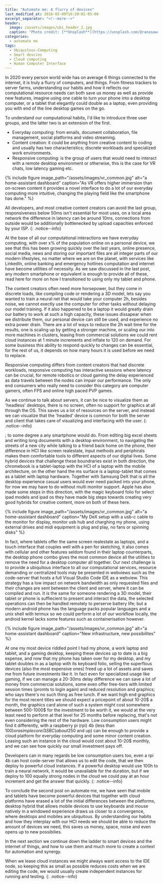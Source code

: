 ```yaml
---
title: "Automate me: A flurry of devices"
last_modified_at: 2016-03-09T16:20:02-05:00
excerpt_separator: "<!--more-->"
header:
  image: /assets/images/ubi_header_2.jpg
  caption: "Photo credit: [**Unsplash**](https://unsplash.com/@ranasawalha)"
categories:
  - automate me
tags:
  - Ubiquitous-Computing
  - Smart devcies
  - Cloud computing
  - Human Computer Interface
---
```

In 2020 every person world wide has on average 6 things connected to the internet, it is truly a flurry of computers, and things. From fitness trackers to server farms, understanding our habits and how it reflects our computational resource needs can both save us money as well as provide new features, imagine using one cable to turn your phone into a desktop computer, or a tablet that elegantly could double as a laptop, even providing you with end of the line desktop games on the go. 
<!--more-->

To understand our computational habits, I'd like to introduce three user groups, and the latter two is an extension of the first.
- Everyday computing: from emails, document collaboration, file management, social platforms and video streaming. 
- Content creation: it could be anything from creative content to coding and usually has two characteristics; discrete workloads and specialized work environments.
- Responsive computing: is the group of users that would need to interact with a remote desktop environment or otherwise, this is the case for VR chats, low latency gaming etc.

{% include figure image_path="/assets/images/vr_common.jpg" alt="a home-assistant dashboard" caption="As VR offers higher immersion than on-screen content it provides a novel interface to do a lot of our everyday computing more intuitive, changing the playing field like the smartphone has done." %}

All developers, and most creative content creators can avoid the last group, responsiveness below 50ms isn't essential for most uses, on a local area network the difference in latency can be around 10ms, connections from outside would be additionally bottlenecked by upload capacities enforced by your ISP.
{: .notice--info}

At the base of all our computational interactions we have everyday computing, with over x% of the population online on a personal device, we see that this has been growing quickly over the last years, online presence, social media, news and storing our important files are all integer parts of our modern lifestyles, no matter where we are on the planet, with services like LinkedIn, online banking and emergency hotlines computation and internet have become utilities of necessity. As we saw discussed in the last post, any modern smartphone or equivalent is enough to provide all of these, read here for more on how I transitioned to using only my tablet and phone.

The content creators often need more horsepower, but they come in discrete loads, like compiling code or rendering a 3D model, lets say you wanted to train a neural net that would take your computer 2h, besides noise, we cannot exectly use the computer for other tasks without delaying our model training. If it also happened to be a laptop it would greatly drain our battery to work at such a high capacity, these issues dissapear when we distribute them, our personal device can still be used, and experience no extra power drain. There are a lot of ways to reduce the 2h wait time for the results, one is scaling up by getting a stronger machine, or scaling our into more machines in clusters, leasing from commercial solutions we could rent cloud instances at 1 minute increments and inflate to 120 on demand. For some business this ability to respond quickly to changes can be essential, for the rest of us, it depends on how many hours it is used before we need to replace.

Responsive computing differs from content creators that had discrete workloads, responsive computing has interactive sessions where latency can be crucial, for remote robotics or cloud gaming the delay experienced as data travels between the nodes can impair our performance. The only end consumers who really need to consider this category are computer gamers, often FPS and online high paced PVP games.


As we continue to talk about servers, it can be nice to visualize them as 'headless' desktops, there is no screen, often no support for graphics at all through the OS. This saves us a lot of resources on the server, and instead we can visualize that the 'headed' device is common for both the server and client that takes care of visualizing and interfacing with the user.
{: .notice--info}

; to some degree a any smartphone would do. From editing big excel sheets and writing long documents with a desktop environment, to navigating the streets of a new city while talking to a friend back home on the phone, their difference in HCI like screen realestate, input methods and periphirals makes them comfortable tools to different aspects of our digital lives. Some hybrid devices that challenge these boundraries exist in both direction, the chromebook is a tablet-laptop with the HCI of a laptop with the mobile architecture, on the other hand the ms surface is a laptop-tablet that comes as a tablet with laptop hardware. Together with Samsung DeX that is all the desktop experience casual users would ever need packed into your phone, for now we may have to do without multi monitor support. Apple has also made some steps in this direction, with the magic keyboard folio for select ipad models and ipad os they have made big steps towards creating very good hybrids for creative content, more on both of these here.

{% include figure image_path="/assets/images/vr_common.jpg" alt="a home-assistant dashboard" caption="My DeX setup with a usb-c cable to the monitor for display, monitor usb hub and charghing my phone, using external drives and midi equipment is plug and play, no fans or spinning disks" %}

In fact, where tablets offer the same screen realestate as laptops, and a touch interface that couples well with a pen for sketching, it also comes with cellular and other features seldom found in their laptop counterparts, the desktop phone combo gives the most common device all the utilities to remove the need for a desktop computer all together. Our next challenge is to provide a ubiquitous interface to all our computational services, resource demanding or centralized tools may be presented in webviews such as the code-server that hosts a full Visual Studio Code IDE as a webview. This strategy has a low impact on network bandwidth as only requested files and their changes are sent between the client and server, where it can be compiled and run. It is the same for someone rendering a 3D model, their tablet or phone is suffiecient to present and interact the data, the selected operations can then be handled remotely to perserve battery life; but a modern android phone has the language packs popular languages and a unix shell with termux so we could perform a lot of our workflow locally, the android kernel lacks some features such as containerisation however.

{% include figure image_path="/assets/images/vr_common.jpg" alt="a home-assistant dashboard" caption="New infrastructure, new possibilites" %}

At one my most device riddled point I had my phone, a work laptop and tablet, and a gaming desktop, keeping these devices up to date is a big expense, and now that my phone has taken over for my desktop, and my tablet doubles in as a laptop with its keyboard folio, selling the superflous devices (also the most expensive ones) freed up a lot of assets and saves me from future investments like it. In fact even for specialized usage like gaming, if we can manage a 20-30ms delay difference we can save a lot of money from commercial solutions, some even offer free-tiers with limited session times (promts to login again) and reduced resolution and graphics; who says there's no such thing as free lunch.
If we want high end graphics for the most recent titles we should expect a pricepoint of about 10-20$ a month, the graphics card alone of such a system might cost somewhere between 500-1000$ for the investment to be worth it, we would at the very least need to perform at that level for 25 months before replacing, that's not even considering the rest of the hardware. Low consumption users might find it differently, with a raspberry pi (rpi) 4b (less than 100$) or a simple core i3 SBC (about 250$ and up) can be enough to provide a cloud platform for everyday computing and some minor content creation. Leasing such an instance in the cloud would cost about 10-20$ monthly, and we can see how quickly our small investment pays off.

Developers can in many regards be low consumption users too, even a rpi 4b can host code-server that allows us to edit the code, that we then deploy to powerful cloud instances. If a powerful desktop would use 100h to train a neural network, it would be unavailable for the duration, but if we deploy to 100 equally strong nodes in the cloud we could pay at an hour increment and get the answer that quickly.
{: .notice--info}

To conclude the second post on automate me, we have seen that mobile and tablets have become powerful devices that together with cloud platforms have erased a lot of the initial differences between the platforms, desktop hybrid that allows mobile devices to use keyboards and mouse natively in a windowed experience draws us closer to a convergence, where desktops and mobiles are ubiquitous. By understanding our habits and how they interplay with our HCI needs we should be able to reduce the amount of devices we need, this saves us money, space, noise and even opens up to new possibilies. 

In the next section we continue down the ladder to smart devices and the internet of things, and how to use them and much more to create a context for automation and synergy.

When we lease cloud instances we might always want access to the IDE node, so keeping this as small as possible reduces costs when we are editing the code, we would usually create independent instances for running and testing.
{: .notice--info}


